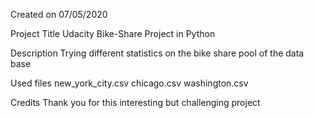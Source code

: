 Created on
07/05/2020

Project Title
Udacity Bike-Share Project in Python

Description
Trying different statistics on the bike share pool of the data base

Used files
new_york_city.csv chicago.csv washington.csv

Credits
Thank you for this interesting but challenging project
